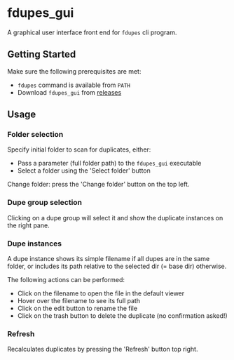 # fdupes_gui

A graphical user interface front end for `fdupes` cli program.

## Getting Started

Make sure the following prerequisites are met:
* `fdupes` command is available from `PATH`
* Download `fdupes_gui` from [releases]()

## Usage

### Folder selection

Specify initial folder to scan for duplicates, either:
* Pass a parameter (full folder path) to the `fdupes_gui` executable
* Select a folder using the 'Select folder' button

Change folder: press the 'Change folder' button on the top left.

### Dupe group selection

Clicking on a dupe group will select it and show the duplicate instances on the right pane.

### Dupe instances

A dupe instance shows its simple filename if all dupes are in the same folder, or includes
its path relative to the selected dir (= base dir) otherwise.

The following actions can be performed:

* Click on the filename to open the file in the default viewer
* Hover over the filename to see its full path
* Click on the edit button to rename the file
* Click on the trash button to delete the duplicate (no confirmation asked!)

### Refresh

Recalculates duplicates by pressing the 'Refresh' button top right.